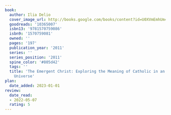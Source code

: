 ```yaml
---
book:
  author: Ilia Delio
  cover_image_url: http://books.google.com/books/content?id=U0XVmEmhUm4C&printsec=frontcover&img=1&zoom=1&edge=curl&source=gbs_api
  goodreads: '10365007'
  isbn13: '9781570759086'
  isbn9: '1570759081'
  owned: ''
  pages: '197'
  publication_year: '2011'
  series: ''
  series_position: '2011'
  spine_color: '#805d42'
  tags: ''
  title: 'The Emergent Christ: Exploring the Meaning of Catholic in an Evolutionary
    Universe'
plan:
  date_added: 2023-01-01
review:
  date_read:
  - 2022-05-07
  rating: 5
---
```

